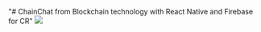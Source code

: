 "# ChainChat from Blockchain technology with React Native and Firebase for CR" 
<img src="https://pp.userapi.com/c841620/v841620337/65ce2/3CJtu_pWMMM.jpg"/>

